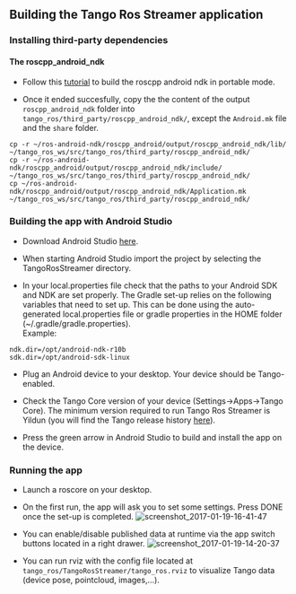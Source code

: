 ## Building the Tango Ros Streamer application

### Installing third-party dependencies

#### The roscpp\_android\_ndk

* Follow this [tutorial](http://wiki.ros.org/android_ndk/Tutorials/BuildingNativeROSPackages) to build the roscpp android ndk in portable mode.

* Once it ended succesfully, copy the the content of the output ```roscpp_android_ndk``` folder into ```tango_ros/third_party/roscpp_android_ndk/```, except the ```Android.mk``` file and the ```share``` folder.
```
cp -r ~/ros-android-ndk/roscpp_android/output/roscpp_android_ndk/lib/ ~/tango_ros_ws/src/tango_ros/third_party/roscpp_android_ndk/
cp -r ~/ros-android-ndk/roscpp_android/output/roscpp_android_ndk/include/ ~/tango_ros_ws/src/tango_ros/third_party/roscpp_android_ndk/
cp ~/ros-android-ndk/roscpp_android/output/roscpp_android_ndk/Application.mk ~/tango_ros_ws/src/tango_ros/third_party/roscpp_android_ndk/
```

### Building the app with Android Studio

* Download Android Studio [here](https://developer.android.com/studio/index.html).

* When starting Android Studio import the project by selecting the TangoRosStreamer directory.

* In your local.properties file check that the paths to your Android SDK and NDK are set properly. The Gradle set-up relies on the following variables that need to set up. This can be done using the auto-generated local.properties file or gradle properties in the HOME folder (~/.gradle/gradle.properties).  
Example:
```
ndk.dir=/opt/android-ndk-r10b 
sdk.dir=/opt/android-sdk-linux
```

* Plug an Android device to your desktop. Your device should be Tango-enabled.

* Check the Tango Core version of your device (Settings->Apps->Tango Core). The minimum version required to run Tango Ros Streamer is Yildun (you will find the Tango release history [here](https://developers.google.com/tango/release-notes)).

* Press the green arrow in Android Studio to build and install the app on the device.

### Running the app

* Launch a roscore on your desktop.

* On the first run, the app will ask you to set some settings. Press DONE once the set-up is completed.
![screenshot_2017-01-19-16-41-47](https://cloud.githubusercontent.com/assets/12640723/22114676/a08ee398-de6a-11e6-84b3-4c72d7398942.png)

* You can enable/disable published data at runtime via the app switch buttons located in a right drawer.
![screenshot_2017-01-19-14-20-37](https://cloud.githubusercontent.com/assets/12640723/22108292/b9b1990a-de52-11e6-9426-0662b9b1cd65.png)

* You can run rviz with the config file located at ```tango_ros/TangoRosStreamer/tango_ros.rviz``` to visualize Tango data (device pose, pointcloud, images,...).
